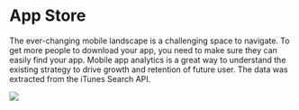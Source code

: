 # App Store

The ever-changing mobile landscape is a challenging space to navigate. To get more people to download your app, you need to make sure they can easily find your app. Mobile app analytics is a great way to understand the existing strategy to drive growth and retention of future user. The data was extracted from the iTunes Search API.

![](./src/images/app_store.gif)